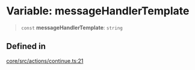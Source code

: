# Variable: messageHandlerTemplate

> `const` **messageHandlerTemplate**: `string`

## Defined in

[core/src/actions/continue.ts:21](https://github.com/ai16z/eliza/blob/ee5422db5e0eb83afc9385308b6f420315c50414/core/src/actions/continue.ts#L21)

